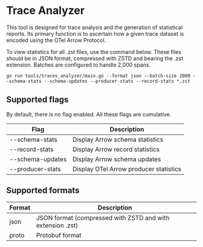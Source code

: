 # Trace Analyzer

This tool is designed for trace analysis and the generation of statistical
reports. Its primary function is to ascertain how a given trace dataset is
encoded using the OTel Arrow Protocol.

To view statistics for all .zst files, use the command below. These files should
be in JSON format, compressed with ZSTD and bearing the .zst extension. Batches
are configured to handle 2,000 spans.

```shell
go run tools/traces_analyzer/main.go --format json --batch-size 2000 --schema-stats --schema-updates --producer-stats --record-stats *.zst
```

## Supported flags

By default, there is no flag enabled. All these flags are cumulative.

| Flag             | Description                            |
|------------------|----------------------------------------|
| --schema-stats   | Display Arrow schema statistics        |
| --record-stats   | Display Arrow record statistics        |
| --schema-updates | Display Arrow schema updates           |
| --producer-stats | Display OTel Arrow producer statistics |

## Supported formats

| Format | Description                                                |
|--------|------------------------------------------------------------|
| json   | JSON format (compressed with ZSTD and with extension .zst) |
| proto  | Protobuf format                                            |